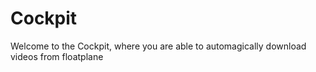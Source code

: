 # Cockpit
Welcome to the Cockpit, where you are able to automagically download videos from floatplane
